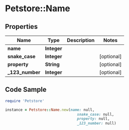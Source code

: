 # Petstore::Name

## Properties
Name | Type | Description | Notes
------------ | ------------- | ------------- | -------------
**name** | **Integer** |  | 
**snake_case** | **Integer** |  | [optional] 
**property** | **String** |  | [optional] 
**_123_number** | **Integer** |  | [optional] 

## Code Sample

```ruby
require 'Petstore'

instance = Petstore::Name.new(name: null,
                                 snake_case: null,
                                 property: null,
                                 _123_number: null)
```


